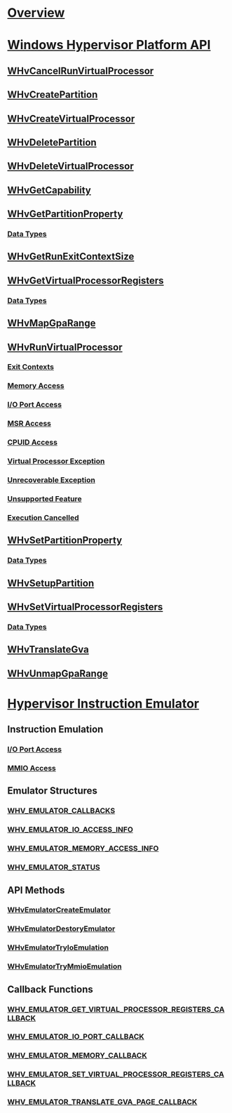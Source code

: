 # [Overview](./index.md)
# [Windows Hypervisor Platform API](./hypervisor-platform/hypervisor-platform.md)
## [WHvCancelRunVirtualProcessor](./hypervisor-platform/funcs/WHvCancelRunVirtualProcessor.md)
## [WHvCreatePartition](reference/funcs/WHvCreatePartition.md)
## [WHvCreateVirtualProcessor](reference/funcs/WHvCreateVirtualProcessor.md)
## [WHvDeletePartition](reference/funcs/WHvDeletePartition.md)
## [WHvDeleteVirtualProcessor](reference/funcs/WHvDeleteVirtualProcessor.md)
## [WHvGetCapability](reference/funcs/WHvGetCapability.md)
## [WHvGetPartitionProperty](reference/funcs/WHvGetPartitionProperty.md)
### [Data Types](reference/funcs/WHvPartitionPropertyDataTypes.md)
## [WHvGetRunExitContextSize](reference/funcs/WHvGetRunExitContextSize.md)
## [WHvGetVirtualProcessorRegisters](reference/funcs/WHvGetVirtualProcessorRegisters.md)
### [Data Types](reference/funcs/WHvVirtualProcessorDataTypes.md)
## [WHvMapGpaRange](reference/funcs/WHvMapGpaRange.md)
## [WHvRunVirtualProcessor](reference/funcs/WHvRunVirtualProcessor.md)
### [Exit Contexts](reference/funcs/WHvExitContextDataTypes.md)
### [Memory Access](reference/funcs/MemoryAccess.md)
### [I/O Port Access](reference/funcs/IOPortAccess.md)
### [MSR Access](reference/funcs/MSRAccess.md)
### [CPUID Access](reference/funcs/CPUIDAccess.md)
### [Virtual Processor Exception](reference/funcs/VirtualProcessorException.md)
### [Unrecoverable Exception](reference/funcs/UnrecoverableException.md)
### [Unsupported Feature](reference/funcs/UnsupportableFeature.md)
### [Execution Cancelled](reference/funcs/ExecutionCancelled.md)
## [WHvSetPartitionProperty](reference/funcs/WHvSetPartitionProperty.md)
### [Data Types](reference/funcs/WHvPartitionPropertyDataTypes.md)
## [WHvSetupPartition](reference/funcs/WHvSetupPartition.md)
## [WHvSetVirtualProcessorRegisters](reference/funcs/WHvSetVirtualProcessorRegisters.md)
### [Data Types](reference/funcs/WHvVirtualProcessorDataTypes.md)
## [WHvTranslateGva](reference/funcs/WHvTranslateGva.md)
## [WHvUnmapGpaRange](reference/funcs/WHvUnmapGpaRange.md)

# [Hypervisor Instruction Emulator](./hypervisor-instruction-emulator/hypervisor-instruction-emulator.md)
## Instruction Emulation
### [I/O Port Access](reference/funcs/IOPortAccessIE.md)
### [MMIO Access](reference/funcs/MMIOAccessIE.md)
## Emulator Structures
### [WHV_EMULATOR_CALLBACKS](reference/funcs/WhvEmulatorCallbacks.md)
### [WHV_EMULATOR_IO_ACCESS_INFO](reference/funcs/WhvEmulatorIOAccessInfo.md)
### [WHV_EMULATOR_MEMORY_ACCESS_INFO](reference/funcs/WhvEmulatorMemoryAccessInfo.md)
### [WHV_EMULATOR_STATUS](reference/funcs/WhvEmulatorStatus.md)
## API Methods
### [WHvEmulatorCreateEmulator](reference/funcs/WHvEmulatorCreateEmulator.md)
### [WHvEmulatorDestoryEmulator](reference/funcs/WHvEmulatorDestoryEmulator.md)
### [WHvEmulatorTryIoEmulation](reference/funcs/WHvEmulatorTryEmulation.md)
### [WHvEmulatorTryMmioEmulation](reference/funcs/WHvEmulatorTryEmulation.md)
## Callback Functions
### [WHV_EMULATOR_GET_VIRTUAL_PROCESSOR_REGISTERS_CALLBACK](reference/funcs/WHvEmulatorGetVirtualProcessorRegistersCallback.md)
### [WHV_EMULATOR_IO_PORT_CALLBACK](reference/funcs/WHvEmulatorIOPortCallback.md)
### [WHV_EMULATOR_MEMORY_CALLBACK](reference/funcs/WHvEmulatorMemoryCallback.md)
### [WHV_EMULATOR_SET_VIRTUAL_PROCESSOR_REGISTERS_CALLBACK](reference/funcs/WHvEmulatorSetVirtualProcessorRegistersCallback.md)
### [WHV_EMULATOR_TRANSLATE_GVA_PAGE_CALLBACK](reference/funcs/WHvEmulatorTranslateGVAPageCallback.md)